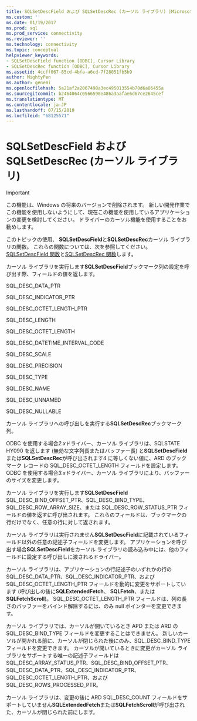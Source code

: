 ```yaml
---
title: SQLSetDescField および SQLSetDescRec (カーソル ライブラリ) |Microsoft Docs
ms.custom: ''
ms.date: 01/19/2017
ms.prod: sql
ms.prod_service: connectivity
ms.reviewer: ''
ms.technology: connectivity
ms.topic: conceptual
helpviewer_keywords:
- SQLSetDescField function [ODBC], Cursor Library
- SQLSetDescRec function [ODBC], Cursor Library
ms.assetid: 4ccff067-85cd-4bfa-a6cd-7f28051fb5b9
author: MightyPen
ms.author: genemi
ms.openlocfilehash: 5a21af2a2067498a3ec495013554b70d6a86455a
ms.sourcegitcommit: b2464064c0566590e486a3aafae6d67ce2645cef
ms.translationtype: MT
ms.contentlocale: ja-JP
ms.lasthandoff: 07/15/2019
ms.locfileid: "68125571"
---
```

# <a name="sqlsetdescfield-and-sqlsetdescrec-cursor-library"></a>SQLSetDescField および SQLSetDescRec (カーソル ライブラリ)
> [!IMPORTANT]  
>  この機能は、Windows の将来のバージョンで削除されます。 新しい開発作業でこの機能を使用しないようにして、現在この機能を使用しているアプリケーションの変更を検討してください。 ドライバーのカーソル機能を使用することをお勧めします。  
  
 このトピックの使用、 **SQLSetDescField**と**SQLSetDescRec**カーソル ライブラリの関数。 これらの関数については、次を参照してください。 [SQLSetDescField 関数](../../../odbc/reference/syntax/sqlsetdescfield-function.md)と[SQLSetDescRec 関数](../../../odbc/reference/syntax/sqlsetdescrec-function.md)します。  
  
 カーソル ライブラリを実行します**SQLSetDescField**ブックマーク列の設定を呼び出す際、フィールドの値を返します。  
  
 SQL_DESC_DATA_PTR  
  
 SQL_DESC_INDICATOR_PTR  
  
 SQL_DESC_OCTET_LENGTH_PTR  
  
 SQL_DESC_LENGTH  
  
 SQL_DESC_OCTET_LENGTH  
  
 SQL_DESC_DATETIME_INTERVAL_CODE  
  
 SQL_DESC_SCALE  
  
 SQL_DESC_PRECISION  
  
 SQL_DESC_TYPE  
  
 SQL_DESC_NAME  
  
 SQL_DESC_UNNAMED  
  
 SQL_DESC_NULLABLE  
  
 カーソル ライブラリへの呼び出しを実行する**SQLSetDescRec**ブックマーク列。  
  
 ODBC を使用する場合*2.x*ドライバー、カーソル ライブラリは、SQLSTATE HY090 を返します (無効な文字列長またはバッファー長) と**SQLSetDescField**または**SQLSetDescRec**が呼び出されます4 に等しくない値に、ARD のブックマーク レコードの SQL_DESC_OCTET_LENGTH フィールドを設定します。 ODBC を使用する場合*3.x*ドライバー、カーソル ライブラリにより、バッファーのサイズを変更します。  
  
 カーソル ライブラリを実行します**SQLSetDescField** SQL_DESC_BIND_OFFSET_PTR、SQL_DESC_BIND_TYPE、SQL_DESC_ROW_ARRAY_SIZE、または SQL_DESC_ROW_STATUS_PTR フィールドの値を返すに呼び出されます。 これらのフィールドは、ブックマークの行だけでなく、任意の行に対して返されます。  
  
 カーソル ライブラリは実行されません**SQLSetDescField**に記載されているフィールド以外の任意の記述子フィールドを変更します。 アプリケーションを呼び出す場合**SQLSetDescField**をカーソル ライブラリの読み込み中には、他のフィールドに設定する呼び出しに渡されるドライバー。  
  
 カーソル ライブラリは、アプリケーションの行記述子のいずれかの行の SQL_DESC_DATA_PTR、SQL_DESC_INDICATOR_PTR、および SQL_DESC_OCTET_LENGTH_PTR フィールドを動的に変更をサポートしています (呼び出しの後に**SQLExtendedFetch**、 **SQLFetch**、または**SQLFetchScroll**)。 SQL_DESC_OCTET_LENGTH_PTR フィールドは、列の長さのバッファーをバインド解除するには、のみ null ポインターを変更できます。  
  
 カーソル ライブラリでは、カーソルが開いているとき APD または ARD の SQL_DESC_BIND_TYPE フィールドを変更することはできません。 新しいカーソルが開かれる前に、カーソルが閉じられた後にのみ、SQL_DESC_BIND_TYPE フィールドを変更できます。 カーソルが開いているときに変更がカーソル ライブラリをサポートする唯一の記述子フィールドは SQL_DESC_ARRAY_STATUS_PTR、SQL_DESC_BIND_OFFSET_PTR、SQL_DESC_DATA_PTR、SQL_DESC_INDICATOR_PTR、SQL_DESC_OCTET_LENGTH_PTR、および SQL_DESC_ROWS_PROCESSED_PTR。  
  
 カーソル ライブラリは、変更の後に ARD SQL_DESC_COUNT フィールドをサポートしていません**SQLExtendedFetch**または**SQLFetchScroll**が呼び出された、カーソルが閉じられた前にします。
